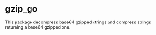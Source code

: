 # gzip_go
This package decompress base64 gzipped strings and compress strings returning a base64 gzipped one.
